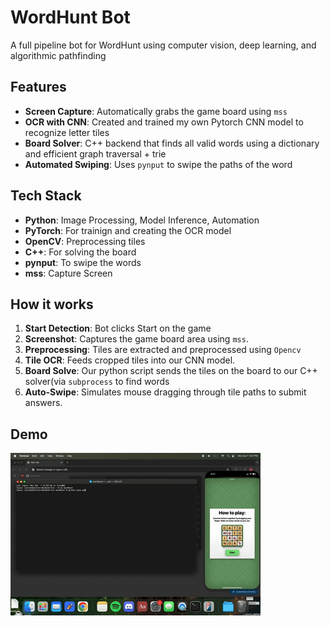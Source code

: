 # WordHunt Bot

A full pipeline bot for WordHunt using computer vision, deep learning, and algorithmic pathfinding

##  Features

- **Screen Capture**: Automatically grabs the game board using `mss`
- **OCR with CNN**: Created and trained my own Pytorch CNN model to recognize letter tiles
- **Board Solver**: C++ backend that finds all valid words using a dictionary and efficient graph traversal + trie
- **Automated Swiping**: Uses `pynput` to swipe the paths of the word

##  Tech Stack

- **Python**: Image Processing, Model Inference, Automation
- **PyTorch**: For trainign and creating the OCR model
- **OpenCV**: Preprocessing tiles
- **C++**: For solving the board
- **pynput**: To swipe the words
- **mss**: Capture Screen 

## How it works
1. **Start Detection**: Bot clicks Start on the game
2. **Screenshot**: Captures the game board area using `mss`.
3. **Preprocessing**: Tiles are extracted and preprocessed using `Opencv`
4. **Tile OCR**: Feeds cropped tiles into our CNN model.
5. **Board Solve**: Our python script sends the tiles on the board to our C++ solver(via `subprocess` to find words
6. **Auto-Swipe**: Simulates mouse dragging through tile paths to submit answers.

## Demo

![Demo](wordHunt.gif)

